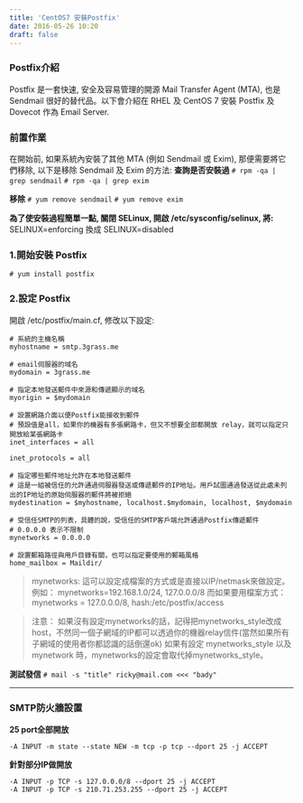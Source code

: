 ```yaml
---
title: 'CentOS7 安裝Postfix'
date: 2016-05-26 10:20
draft: false
---
```

### Postfix介紹
Postfix 是一套快速, 安全及容易管理的開源 Mail Transfer Agent (MTA), 也是 Sendmail 很好的替代品。以下會介紹在 RHEL 及 CentOS 7 安裝 Postfix 及 Dovecot 作為 Email Server.

### 前置作業
在開始前, 如果系統內安裝了其他 MTA (例如 Sendmail 或 Exim), 那便需要將它們移除, 以下是移除 Sendmail 及 Exim 的方法:
**查詢是否安裝過**
`# rpm -qa | grep sendmail`
`# rpm -qa | grep exim`

**移除**
`# yum remove sendmail`
`# yum remove exim`

**為了使安裝過程簡單一點, 關閉 SELinux, 開啟 /etc/sysconfig/selinux, 將:**
SELINUX=enforcing
換成
SELINUX=disabled

### 1.開始安裝 Postfix
`# yum install postfix`

### 2.設定 Postfix
開啟 /etc/postfix/main.cf, 修改以下設定:

```config /etc/sysconfig/selinux
# 系統的主機名稱
myhostname = smtp.3grass.me

# email伺服器的域名
mydomain = 3grass.me

# 指定本地發送郵件中來源和傳遞顯示的域名
myorigin = $mydomain

# 設置網路介面以便Postfix能接收到郵件
# 預設值是all，如果你的機器有多張網路卡，但又不想要全部都開放 relay，就可以指定只開放給某張網路卡
inet_interfaces = all

inet_protocols = all

# 指定哪些郵件地址允許在本地發送郵件
# 這是一組被信任的允許通過伺服器發送或傳遞郵件的IP地址。用戶試圖通過發送從此處未列出的IP地址的原始伺服器的郵件將被拒絕
mydestination = $myhostname, localhost.$mydomain, localhost, $mydomain

# 受信任SMTP的列表，具體的說，受信任的SMTP客戶端允許通過Postfix傳遞郵件
# 0.0.0.0 表示不限制
mynetworks = 0.0.0.0

# 設置郵箱路徑與用戶目錄有關，也可以指定要使用的郵箱風格
home_mailbox = Maildir/
```

>mynetworks:
這可以設定成檔案的方式或是直接以IP/netmask來做設定。例如：
mynetworks=192.168.1.0/24, 127.0.0.0/8
而如果要用檔案方式：
mynetworks = 127.0.0.0/8, hash:/etc/postfix/access

>注意：
如果沒有設定mynetworks的話，記得把mynetworks_style改成host，不然同一個子網域的IP都可以透過你的機器relay信件(當然如果所有子網域的使用者你都認識的話倒還ok)
如果有設定 mynetworks_style 以及 mynetwork 時，mynetworks的設定會取代掉mynetworks_style。

**測試發信**
`# mail -s "title" ricky@mail.com <<< "bady"`

---
### SMTP防火牆設置

**25 port全部開放**
```config
-A INPUT -m state --state NEW -m tcp -p tcp --dport 25 -j ACCEPT
```

**針對部分IP做開放**
```config
-A INPUT -p TCP -s 127.0.0.0/8 --dport 25 -j ACCEPT
-A INPUT -p TCP -s 210.71.253.255 --dport 25 -j ACCEPT
```

